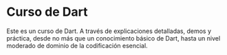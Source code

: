 # Curso de Dart
Este es un curso de Dart. A través de explicaciones detalladas, demos y práctica, desde no más que un conocimiento básico de Dart, hasta un nivel moderado de dominio de la codificación esencial.
